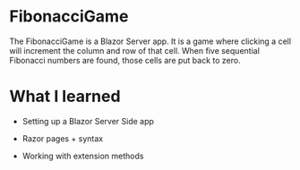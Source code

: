 # FibonacciGame
The FibonacciGame is a Blazor Server app. It is a game where clicking a cell will increment the column and row of that cell. When five sequential Fibonacci numbers are found, those cells are put back to zero.

# What I learned 

* Setting up a Blazor Server Side app

* Razor pages + syntax

* Working with extension methods
